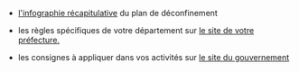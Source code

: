<div class="info">

  * [l'infographie récapitulative](https://www.gouvernement.fr/sites/default/files/cimages/infographie_deconfinement.jpg) du plan de déconfinement

  * les règles spécifiques de votre département sur <a href="#conseils-departement" id="lien-prefecture">le site de votre préfecture.</a>

  * les consignes à appliquer dans vos activités sur [le site du gouvernement](https://www.gouvernement.fr/info-coronavirus/strategie-de-deconfinement)
</div>
